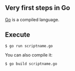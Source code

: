 ## Very first steps in Go

[Go](https://en.wikipedia.org/wiki/Go_(programming_language)) is a compiled
language.


## Execute

    $ go run scriptname.go

You can also compile it:

    $ go build scriptname.go